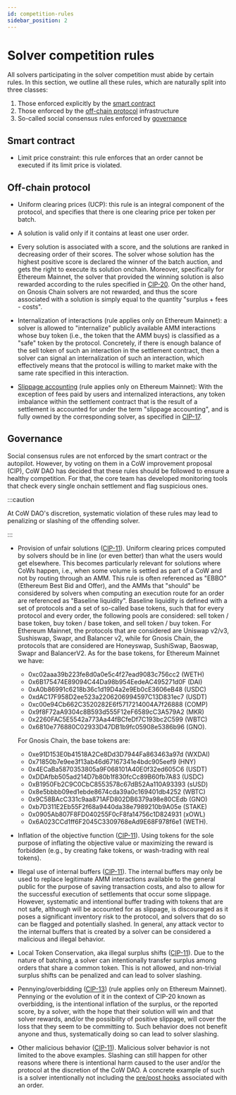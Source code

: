 ```yaml
---
id: competition-rules
sidebar_position: 2
---
```


# Solver competition rules

All solvers participating in the solver competition must abide by certain rules. In this section, we outline all these rules, which are naturally split into three classes:

1. Those enforced explicitly by the [smart contract](#smart-contract)
2. Those enforced by the [off-chain protocol](#off-chain-protocol) infrastructure
3. So-called social consensus rules enforced by [governance](#governance)

## Smart contract

- Limit price constraint: this rule enforces that an order cannot be executed if its limit price is violated.

## Off-chain protocol

- Uniform clearing prices (UCP): this rule is an integral component of the protocol, and specifies that there is one clearing price per token per batch.

- A solution is valid only if it contains at least one user order.

- Every solution is associated with a score, and the solutions are ranked in decreasing order of their scores. The solver whose solution has the highest positive score is declared the winner of the batch auction, and gets the right to execute its solution onchain. Moreover, specifically for Ethereum Mainnet, the solver that provided the winning solution is also rewarded according to the rules specified in [CIP-20](https://snapshot.org/#/cow.eth/proposal/0x2d3f9bd1ea72dca84b03e97dda3efc1f4a42a772c54bd2037e8b62e7d09a491f). On the other hand, on Gnosis Chain solvers are not rewarded, and thus the score associated with a solution is simply equal to the quantity "surplus + fees - costs".

- Internalization of interactions (rule applies only on Ethereum Mainnet): a solver is allowed to "internalize" publicly available AMM interactions whose buy token (i.e., the token that the AMM buys) is classified as a "safe" token by the protocol. Concretely, if there is enough balance of the sell token of such an interaction in the settlement contract, then a solver can signal an internalization of such an interaction, which effectively means that the protocol is willing to market make with the same rate specified in this interaction. 

- [Slippage accounting](/cow-protocol/reference/core/auctions/slippage) (rule applies only on Ethereum Mainnet): With the exception of fees paid by users and internalized interactions, any token imbalance within the settlement contract that is the result of a settlement is accounted for under the term "slippage accounting", and is fully owned by the corresponding solver, as specified in [CIP-17](https://snapshot.org/#/cow.eth/proposal/0xf9c98a2710dc72c906bbeab9b8fe169c1ed2e9af6a67776cc29b8b4eb44d0fb2).

## Governance

Social consensus rules are not enforced by the smart contract or the autopilot. However, by voting on them in a CoW improvement proposal (CIP), CoW DAO has decided that these rules should be followed to ensure a healthy competition. For that, the core team has developed monitoring tools that check every single onchain settlement and flag suspicious ones.

:::caution

At CoW DAO's discretion, systematic violation of these rules may lead to penalizing or slashing of the offending solver.

:::

- Provision of unfair solutions ([CIP-11](https://snapshot.org/#/cow.eth/proposal/0x16d8c681d52b24f1ccd854084e07a99fce6a7af1e25fd21ddae6534b411df870)). Uniform clearing prices computed by solvers should be in line (or even better) than what the users would get elsewhere. This becomes particularly relevant for solutions where CoWs happen, i.e., when some volume is settled as part of a CoW and not by routing through an AMM. This rule is often referenced as "EBBO" (Ethereum Best Bid and Offer), and the AMMs that "should" be considered by solvers when computing an execution route for an order are referenced as "Baseline liquidity". Baseline liquidity is defined with a set of protocols and a set of so-called base tokens, such that for every protocol and every order, the following pools are considered: sell token / base token, buy token / base token, and sell token / buy token. For Ethereum Mainnet, the protocols that are considered are Uniswap v2/v3, Sushiswap, Swapr, and Balancer v2, while for Gnosis Chain, the protocols that are considered are Honeyswap, SushiSwap, Baoswap, Swapr and BalancerV2. As for the base tokens, for Ethereum Mainnet we have:
  - 0xc02aaa39b223fe8d0a0e5c4f27ead9083c756cc2 (WETH)
  - 0x6B175474E89094C44Da98b954EedeAC495271d0F (DAI)
  - 0xA0b86991c6218b36c1d19D4a2e9Eb0cE3606eB48 (USDC)
  - 0xdAC17F958D2ee523a2206206994597C13D831ec7 (USDT)
  - 0xc00e94Cb662C3520282E6f5717214004A7f26888 (COMP) 
  - 0x9f8F72aA9304c8B593d555F12eF6589cC3A579A2 (MKR)
  - 0x2260FAC5E5542a773Aa44fBCfeDf7C193bc2C599 (WBTC)
  - 0x6810e776880C02933D47DB1b9fc05908e5386b96 (GNO).

  For Gnosis Chain, the base tokens are:
    - 0xe91D153E0b41518A2Ce8Dd3D7944Fa863463a97d (WXDAI)
    - 0x71850b7e9ee3f13ab46d67167341e4bdc905eef9 (HNY) 
    - 0x4ECaBa5870353805a9F068101A40E0f32ed605C6 (USDT)
    - 0xDDAfbb505ad214D7b80b1f830fcCc89B60fb7A83 (USDC)
    - 0xB1950Fb2C9C0CbC8553578c67dB52Aa110A93393 (sUSD)
    - 0x8e5bbbb09ed1ebde8674cda39a0c169401db4252 (WBTC) 
    - 0x9C58BAcC331c9aa871AFD802DB6379a98e80CEdb (GNO)
    - 0xb7D311E2Eb55F2f68a9440da38e7989210b9A05e (STAKE) 
    - 0x0905Ab807F8FD040255F0cF8fa14756c1D824931 (xOWL)
    - 0x6A023CCd1ff6F2045C3309768eAd9E68F978f6e1 (WETH).

- Inflation of the objective function ([CIP-11](https://snapshot.org/#/cow.eth/proposal/0x16d8c681d52b24f1ccd854084e07a99fce6a7af1e25fd21ddae6534b411df870)). Using tokens for the sole purpose of inflating the objective value or maximizing the reward is forbidden (e.g., by creating fake tokens, or wash-trading with real tokens).

- Illegal use of internal buffers ([CIP-11](https://snapshot.org/#/cow.eth/proposal/0x16d8c681d52b24f1ccd854084e07a99fce6a7af1e25fd21ddae6534b411df870)). The internal buffers may only be used to replace legitimate AMM interactions available to the general public for the purpose of saving transaction costs, and also to allow for the successful execution of settlements that occur some slippage. However, systematic and intentional buffer trading with tokens that are not safe, although will be accounted for as slippage, is discouraged as it poses a significant inventory risk to the protocol, and solvers that do so can be flagged and potentially slashed. In general, any attack vector to the internal buffers that is created by a solver can be considered a malicious and illegal behavior.

- Local Token Conservation, aka illegal surplus shifts ([CIP-11](https://snapshot.org/#/cow.eth/proposal/0x16d8c681d52b24f1ccd854084e07a99fce6a7af1e25fd21ddae6534b411df870)). Due to the nature of batching, a solver can intentionally transfer surplus among orders that share a common token. This is not allowed, and non-trivial surplus shifts can be penalized and can lead to solver slashing.

- Pennying/overbidding ([CIP-13](https://snapshot.org/#/cow.eth/proposal/0x812273c78abe1cea303d8381e1fb901a4cb701715fd24f4b769d0a0b3779b3e2)) (rule applies only on Ethereum Mainnet). Pennying or the evolution of it in the context of CIP-20 known as overbidding, is the intentional inflation of the surplus, or the reported score, by a solver, with the hope that their solution will win and that solver rewards, and/or the possibility of positive slippage, will cover the loss that they seem to be committing to. Such behavior does not benefit anyone and thus, systematically doing so can lead to solver slashing.

- Other malicious behavior ([CIP-11](https://snapshot.org/#/cow.eth/proposal/0x16d8c681d52b24f1ccd854084e07a99fce6a7af1e25fd21ddae6534b411df870)). Malicious solver behavior is not limited to the above examples. Slashing can still happen for other reasons where there is intentional harm caused to the user and/or the protocol at the discretion of the CoW DAO. A concrete example of such is a solver intentionally not including the [pre/post hooks](/cow-protocol/reference/core/intents/hooks) associated with an order.
